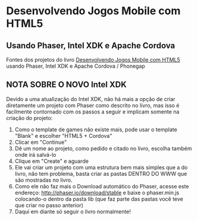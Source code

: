 # Desenvolvendo Jogos Mobile com HTML5
## Usando Phaser, Intel XDK e Apache Cordova
Fontes dos projetos do livro [Desenvolvendo Jogos Mobile com HTML5](https://novatec.com.br/livros/jogos-mobile-html5/) usando Phaser, Intel XDK e Apache Cordova / Phonegap

## NOTA SOBRE O NOVO Intel XDK
Devido a uma atualização do Intel XDK, não há mais a opção de criar diretamente um projeto com Phaser como descrito no livro, mas isso é facilmente contornado com os passos a seguir e implicam somente na criação do projeto:

1. Como o template de games não existe mais, pode usar o template  "Blank" e escolher "HTML5 + Cordova" 
2. Clicar em "Continue"
3. Dê um nome ao projeto, como pedido e citado no livro, escolha também onde irá salvá-lo
4. Clique em "Create" e aguarde
5. Ele vai criar um projeto com uma estrutura bem mais simples que a do livro, não tem problema, basta criar as pastas DENTRO DO WWW que são mostradas no livro.
6. Como ele não faz mais o Download automático do Phaser, acesse este endereço: http://phaser.io/download/stable e baixe o phaser.min.js colocando-o dentro da pasta lib (que faz parte das pastas você teve que criar no passo anterior)
7. Daqui em diante só seguir o livro normalmente!

